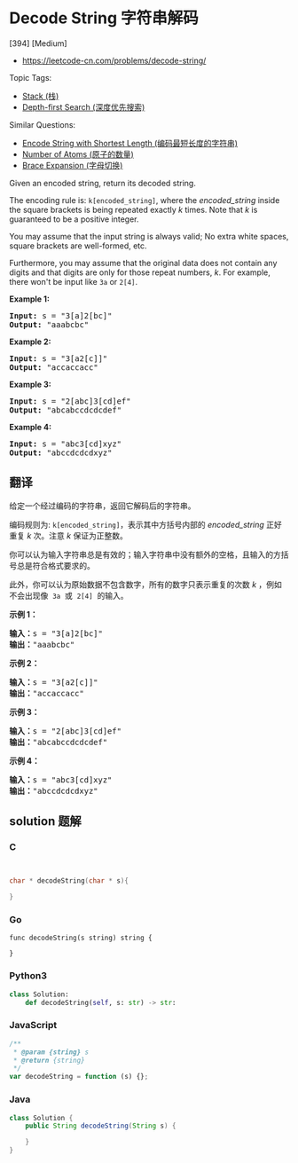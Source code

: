 # Decode String 字符串解码

[394] [Medium]

- https://leetcode-cn.com/problems/decode-string/

Topic Tags:

- [Stack (栈)](https://leetcode-cn.com/tag/stack/)
- [Depth-first Search (深度优先搜索)](https://leetcode-cn.com/tag/depth-first-search/)

Similar Questions:

- [Encode String with Shortest Length (编码最短长度的字符串)](https://leetcode-cn.com/problems/encode-string-with-shortest-length/)
- [Number of Atoms (原子的数量)](https://leetcode-cn.com/problems/number-of-atoms/)
- [Brace Expansion (字母切换)](https://leetcode-cn.com/problems/brace-expansion/)

Given an encoded string, return its decoded string.

The encoding rule is: `k[encoded_string]`, where the _encoded_string_ inside the square brackets is being repeated exactly _k_ times. Note that _k_ is guaranteed to be a positive integer.

You may assume that the input string is always valid; No extra white spaces, square brackets are well-formed, etc.

Furthermore, you may assume that the original data does not contain any digits and that digits are only for those repeat numbers, _k_. For example, there won't be input like `3a` or `2[4]`.

**Example 1:**

<pre><strong>Input:</strong> s = "3[a]2[bc]"
<strong>Output:</strong> "aaabcbc"
</pre>

**Example 2:**

<pre><strong>Input:</strong> s = "3[a2[c]]"
<strong>Output:</strong> "accaccacc"
</pre>

**Example 3:**

<pre><strong>Input:</strong> s = "2[abc]3[cd]ef"
<strong>Output:</strong> "abcabccdcdcdef"
</pre>

**Example 4:**

<pre><strong>Input:</strong> s = "abc3[cd]xyz"
<strong>Output:</strong> "abccdcdcdxyz"
</pre>

## 翻译

给定一个经过编码的字符串，返回它解码后的字符串。

编码规则为: `k[encoded_string]`，表示其中方括号内部的 _encoded_string_ 正好重复 _k_ 次。注意 _k_ 保证为正整数。

你可以认为输入字符串总是有效的；输入字符串中没有额外的空格，且输入的方括号总是符合格式要求的。

此外，你可以认为原始数据不包含数字，所有的数字只表示重复的次数 _k_ ，例如不会出现像  `3a`  或  `2[4]`  的输入。

**示例 1：**

<pre><strong>输入：</strong>s = "3[a]2[bc]"
<strong>输出：</strong>"aaabcbc"
</pre>

**示例 2：**

<pre><strong>输入：</strong>s = "3[a2[c]]"
<strong>输出：</strong>"accaccacc"
</pre>

**示例 3：**

<pre><strong>输入：</strong>s = "2[abc]3[cd]ef"
<strong>输出：</strong>"abcabccdcdcdef"
</pre>

**示例 4：**

<pre><strong>输入：</strong>s = "abc3[cd]xyz"
<strong>输出：</strong>"abccdcdcdxyz"
</pre>

## solution 题解

### C

```c


char * decodeString(char * s){

}
```

### Go

```golang
func decodeString(s string) string {

}
```

### Python3

```python
class Solution:
    def decodeString(self, s: str) -> str:
```

### JavaScript

```javascript
/**
 * @param {string} s
 * @return {string}
 */
var decodeString = function (s) {};
```

### Java

```java
class Solution {
    public String decodeString(String s) {

    }
}
```
